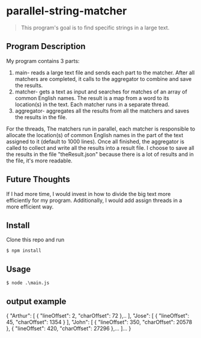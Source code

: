 # parallel-string-matcher

> This program's goal is to find specific strings in a large text.


## Program Description
My program contains 3 parts:
1. main- reads a large text file and sends each part to the matcher.
After all matchers are completed, it calls to the aggregator to combine and save the results.
2. matcher- gets a text as input and searches for matches of an array of common English names.
The result is a map from a word to its location(s) in the text. Each matcher runs in a separate thread.
3. aggregator- aggregates all the results from all the matchers and saves the results in the file.

For the threads, The matchers run in parallel, each matcher is responsible to allocate the location(s) of common English names in the part of the text assigned to it (default to 1000 lines).
Once all finished, the aggregator is called to collect and write all the results into a result file.
I choose to save all the results in the file "theResult.json" because there is a lot of results and in the file, it's more readable.

## Future Thoughts
If I had more time, I would invest in how to divide the big text more efficiently for my program.
Additionally, I would add assign threads in a more efficient way.


## Install

Clone this repo and run

```
$ npm install
```


## Usage

```
$ node .\main.js
```

## output example

{
  "Arthur": [
    {
      "lineOffset": 2,
      "charOffset": 72
    },..
   ],
   "Jose": [
    {
      "lineOffset": 45,
      "charOffset": 1354
    }
  ],
  "John": [
    {
      "lineOffset": 350,
      "charOffset": 20578
    },
    {
      "lineOffset": 420,
      "charOffset": 27296
    },...
  ]...
 }
